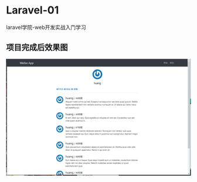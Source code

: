 # Laravel-01
laravel学院-web开发实战入门学习


## 项目完成后效果图


![image](https://raw.githubusercontent.com/Huang131/Laravel-01/master/readme/01.jpg)
